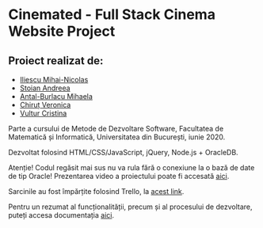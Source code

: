 # Cinemated - Full Stack Cinema Website Project

## Proiect realizat de:

* [Iliescu Mihai-Nicolas](https://github.com/tdnick)
* [Stoian Andreea](https://github.com/stoianandreea)
* [Antal-Burlacu Mihaela](https://github.com/mihaela-mab)
* [Chiruț Veronica](https://github.com/veronicachirut)
* [Vultur Cristina](https://github.com/CristinaVultur)

Parte a cursului de Metode de Dezvoltare Software, Facultatea de Matematică și Informatică, Universitatea din București, iunie 2020.

Dezvoltat folosind HTML/CSS/JavaScript, jQuery, Node.js + OracleDB.

Atenție! Codul regăsit mai sus nu va rula fără o conexiune la o bază de date de tip Oracle!
Prezentarea video a proiectului poate fi accesată [aici](https://www.youtube.com/watch?v=D34SCBfZSgw).

Sarcinile au fost împărțite folosind Trello, la [acest link](https://trello.com/cinemated).

Pentru un rezumat al funcționalității, precum și al procesului de dezvoltare, puteți accesa documentația [aici](https://github.com/tdnick/cinemated/blob/master/docs/Documentatie-MDS-PDF.pdf).
